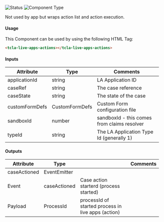 
![Status][auto] ![Component Type][top] <!--Component Meta {"created_by":"JS", "reviewed_by":"JG", "last_modified_by":"JS", "comment":"init"} Component Meta -->


<p>Not used by app but wraps action list and action execution.</p>



#### Usage


This Component can be used by using the following HTML Tag:

```html
<tcla-live-apps-actions></tcla-live-apps-actions>
```

#### Inputs

Attribute | Type | Comments
--- | --- | ---
applicationId | string | LA Application ID
caseRef | string | The case reference
caseState | string | The state of the case
customFormDefs | CustomFormDefs | Custom Form configuration file
sandboxId | number | sandboxId - this comes from claims resolver
typeId | string | The LA Application Type Id (generally 1)

#### Outputs

Attribute | Type |   | Comments
--- | --- | --- | ---
caseActioned | EventEmitter<ProcessId> |   |  
  | Event |  caseActioned  |  Case action starterd (process started)
  | Payload |  ProcessId  |  processId of started process in live apps (action)


[auto]: https://img.shields.io/badge/Status-auto%20generated-lightgrey.svg?style=flat "auto generated"

[manually]: https://img.shields.io/badge/Status-manually%20created-yellow.svg?style=flat "manually created"

[draft]: https://img.shields.io/badge/Status-draft-red.svg?style=flat "draft"

[review]: https://img.shields.io/badge/Status-need%20review-yellowgreen.svg?style=flat "need review"

[review done]: https://img.shields.io/badge/Status-review%20done-green.svg?style=flat "review done"

[finalized]: https://img.shields.io/badge/Status-finalized-brightgreen.svg?style=flat "finalized"

[top]: https://img.shields.io/badge/Component%20Type-Top-blue.svg?style=flat "top Component"

[major]: https://img.shields.io/badge/Component%20Type-major%20Component-blue.svg?style=flat "major Component"

[minor]: https://img.shields.io/badge/Component%20Type-minor%20Component-blue.svg?style=flat "minor Component"


